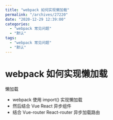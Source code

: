 ```yaml
---
title: "webpack 如何实现懒加载"
permalink: "/archives/27220"
date: "2020-12-29 12:39:00"
categories: 
  - "webpack 常见问题"
  - "默认"
tags: 
  - "webpack 常见问题"
  - "默认"
---
```


# webpack 如何实现懒加载

懒加载

- webpack 使用 import() 实现懒加载
- 然后结合 Vue React 异步组件
- 结合 Vue-router React-router 异步加载路由
